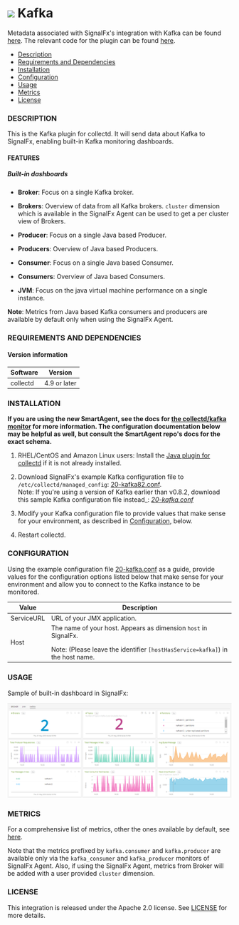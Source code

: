 # ![](https://github.com/signalfx/integrations/blob/master/collectd-kafka/img/integrations_kafka.png) Kafka

Metadata associated with SignalFx's integration with Kafka can be found [here](https://github.com/signalfx/integrations/tree/release/collectd-kafka). The relevant code for the plugin can be found [here](https://github.com/signalfx/collectd/blob/master/src/java.c).

- [Description](#description)
- [Requirements and Dependencies](#requirements-and-dependencies)
- [Installation](#installation)
- [Configuration](#configuration)
- [Usage](#usage)
- [Metrics](#metrics)
- [License](#license)

### DESCRIPTION

This is the Kafka plugin for collectd. It will send data about Kafka to SignalFx, enabling built-in Kafka monitoring dashboards.

#### FEATURES

##### Built-in dashboards

- **Broker**: Focus on a single Kafka broker.

- **Brokers**: Overview of data from all Kafka brokers. `cluster` dimension which is available in the SignalFx Agent can be used to get a per cluster view of Brokers.

- **Producer**: Focus on a single Java based Producer.

- **Producers**: Overview of Java based Producers.

- **Consumer**: Focus on a single Java based Consumer.

- **Consumers**: Overview of Java based Consumers.

- **JVM**: Focus on the java virtual machine performance on a single instance.


**Note**: Metrics from Java based Kafka consumers and producers are available by default only when using the SignalFx Agent.

### REQUIREMENTS AND DEPENDENCIES

#### Version information

| Software          | Version        |
|-------------------|----------------|
| collectd          | 4.9 or later   |

### INSTALLATION

**If you are using the new SmartAgent, see the docs for [the collectd/kafka
monitor](https://github.com/signalfx/signalfx-agent/tree/master/docs/monitors/collectd-kafka.md)
for more information.  The configuration documentation below may be helpful as
well, but consult the SmartAgent repo's docs for the exact schema.**


1. RHEL/CentOS and Amazon Linux users: Install the [Java plugin for collectd](https://github.com/signalfx/integrations/tree/master/collectd-java)[](sfx_link:collectd-java) if it is not already installed.

2. Download SignalFx's example Kafka configuration file to `/etc/collectd/managed_config`:  <a target="_blank" href="https://github.com/signalfx/integrations/blob/master/collectd-kafka/20-kafka_82.conf">20-kafka82.conf</a>.  
  Note: If you're using a version of Kafka earlier than v0.8.2, download this sample Kafka configuration file instead_: <a target="_blank" href="https://github.com/signalfx/integrations/blob/master/collectd-kafka/20-kafka.conf">_20-kafka.conf_</a>

3. Modify your Kafka configuration file to provide values that make sense for your environment, as described in [Configuration](#configuration), below.

4. Restart collectd.

### CONFIGURATION

Using the example configuration file <a target="_blank" href="https://github.com/signalfx/integrations/tree/master/collectd-kafka/20-kafka.conf">20-kafka.conf</a> as a guide, provide values for the configuration options listed below that make sense for your environment and allow you to connect to the Kafka instance to be monitored.

| Value | Description |
|-------|-------------|
| ServiceURL | URL of your JMX application. |
| Host | The name of your host. Appears as dimension `host` in SignalFx.  </p> Note: (Please leave the identifier `[hostHasService=kafka]`) in the host name. |

### USAGE

Sample of built-in dashboard in SignalFx:

![](././img/dashboard_kafka.png)

### METRICS

For a comprehensive list of metrics, other the ones available by default, see <a target="_blank" href="https://kafka.apache.org/documentation.html#monitoring">here</a>.

Note that the metrics prefixed by `kafka.consumer` and `kafka.producer` are available only via the `kafka_consumer` and `kafka_producer` monitors of SignalFx Agent. Also, if using the SignalFx Agent, metrics from Broker will be added with
a user provided `cluster` dimension.

### LICENSE

This integration is released under the Apache 2.0 license. See [LICENSE](./LICENSE) for more details.
